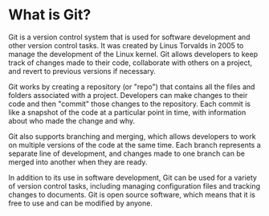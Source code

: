 # What is Git?

Git is a version control system that is used for software development and other version control tasks. It was created by Linus Torvalds in 2005 to manage the development of the Linux kernel. Git allows developers to keep track of changes made to their code, collaborate with others on a project, and revert to previous versions if necessary.

Git works by creating a repository (or "repo") that contains all the files and folders associated with a project. Developers can make changes to their code and then "commit" those changes to the repository. Each commit is like a snapshot of the code at a particular point in time, with information about who made the change and why.

Git also supports branching and merging, which allows developers to work on multiple versions of the code at the same time. Each branch represents a separate line of development, and changes made to one branch can be merged into another when they are ready.

In addition to its use in software development, Git can be used for a variety of version control tasks, including managing configuration files and tracking changes to documents. Git is open source software, which means that it is free to use and can be modified by anyone.
